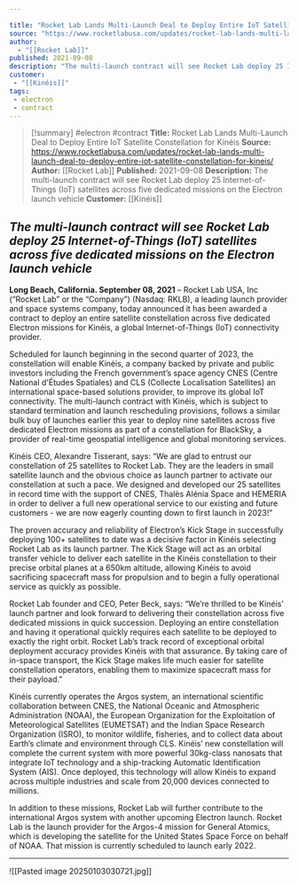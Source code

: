 ```yaml
---

title: "Rocket Lab Lands Multi-Launch Deal to Deploy Entire IoT Satellite Constellation for Kinéis "
source: "https://www.rocketlabusa.com/updates/rocket-lab-lands-multi-launch-deal-to-deploy-entire-iot-satellite-constellation-for-kineis/"
author:
  - "[[Rocket Lab]]"
published: 2021-09-08
description: "The multi-launch contract will see Rocket Lab deploy 25 Internet-of-Things (IoT) satellites across five dedicated missions on the Electron launch vehicle"
customer:
 - "[[Kinéis]]"
tags:
 - electron
 - contract
---
```

>[!summary]
#electron #contract
**Title:** Rocket Lab Lands Multi-Launch Deal to Deploy Entire IoT Satellite Constellation for Kinéis 
**Source:** https://www.rocketlabusa.com/updates/rocket-lab-lands-multi-launch-deal-to-deploy-entire-iot-satellite-constellation-for-kineis/
**Author:** [[Rocket Lab]]
**Published:** 2021-09-08
**Description:** The multi-launch contract will see Rocket Lab deploy 25 Internet-of-Things (IoT) satellites across five dedicated missions on the Electron launch vehicle
**Customer:** [[Kinéis]]

## *The multi-launch contract will see Rocket Lab deploy 25 Internet-of-Things (IoT) satellites across five dedicated missions on the Electron launch vehicle*

**Long Beach, California. September 08, 2021** – Rocket Lab USA, Inc (“Rocket Lab” or the “Company”) (Nasdaq: RKLB), a leading launch provider and space systems company, today announced it has been awarded a contract to deploy an entire satellite constellation across five dedicated Electron missions for Kinéis, a global Internet-of-Things (IoT) connectivity provider. 

Scheduled for launch beginning in the second quarter of 2023, the constellation will enable Kinéis, a company backed by private and public investors including the French government’s space agency CNES (Centre National d'Études Spatiales) and CLS (Collecte Localisation Satellites) an international space-based solutions provider, to improve its global IoT connectivity. The multi-launch contract with Kinéis, which is subject to standard termination and launch rescheduling provisions, follows a similar bulk buy of launches earlier this year to deploy nine satellites across five dedicated Electron missions as part of a constellation for BlackSky, a provider of real-time geospatial intelligence and global monitoring services.

Kinéis CEO, Alexandre Tisserant, says: “We are glad to entrust our constellation of 25 satellites to Rocket Lab. They are the leaders in small satellite launch and the obvious choice as launch partner to activate our constellation at such a pace. We designed and developed our 25 satellites in record time with the support of CNES, Thalès Alénia Space and HEMERIA in order to deliver a full new operational service to our existing and future customers - we are now eagerly counting down to first launch in 2023!”

The proven accuracy and reliability of Electron’s Kick Stage in successfully deploying 100+ satellites to date was a decisive factor in Kinéis selecting Rocket Lab as its launch partner. The Kick Stage will act as an orbital transfer vehicle to deliver each satellite in the Kinéis constellation to their precise orbital planes at a 650km altitude, allowing Kinéis to avoid sacrificing spacecraft mass for propulsion and to begin a fully operational service as quickly as possible.

Rocket Lab founder and CEO, Peter Beck, says: “We’re thrilled to be Kinéis’ launch partner and look forward to delivering their constellation across five dedicated missions in quick succession. Deploying an entire constellation and having it operational quickly requires each satellite to be deployed to exactly the right orbit. Rocket Lab’s track record of exceptional orbital deployment accuracy provides Kinéis with that assurance. By taking care of in-space transport, the Kick Stage makes life much easier for satellite constellation operators, enabling them to maximize spacecraft mass for their payload.”

Kinéis currently operates the Argos system, an international scientific collaboration between CNES, the National Oceanic and Atmospheric Administration (NOAA), the European Organization for the Exploitation of Meteorological Satellites (EUMETSAT) and the Indian Space Research Organization (ISRO), to monitor wildlife, fisheries, and to collect data about Earth’s climate and environment through CLS. Kinéis’ new constellation will complete the current system with more powerful 30kg-class nanosats that integrate IoT technology and a ship-tracking Automatic Identification System (AIS). Once deployed, this technology will allow Kinéis to expand across multiple industries and scale from 20,000 devices connected to millions.

In addition to these missions, Rocket Lab will further contribute to the international Argos system with another upcoming Electron launch. Rocket Lab is the launch provider for the Argos-4 mission for General Atomics, which is developing the satellite for the United States Space Force on behalf of NOAA. That mission is currently scheduled to launch early 2022.  

---

![[Pasted image 20250103030721.jpg]]